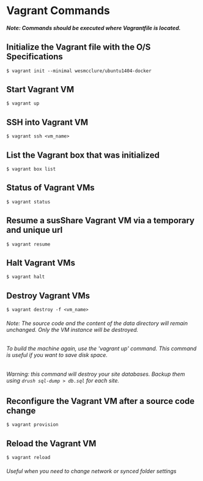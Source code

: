 # Vagrant Commands
##### Note: Commands should be executed where Vagrantfile is located.

## Initialize the Vagrant file with the O/S Specifications

    $ vagrant init --minimal wesmcclure/ubuntu1404-docker

## Start Vagrant VM

    $ vagrant up

## SSH into Vagrant VM

    $ vagrant ssh <vm_name>

## List the Vagrant box that was initialized

    $ vagrant box list

## Status of Vagrant VMs

    $ vagrant status

## Resume a susShare Vagrant VM via a temporary and unique url

    $ vagrant resume

## Halt Vagrant VMs

    $ vagrant halt

## Destroy Vagrant VMs

    $ vagrant destroy -f <vm_name>

###### Note: The source code and the content of the data directory will remain unchanged. Only the VM instance will be destroyed.
######  To build the machine again, use the 'vagrant up' command. This command is useful if you want to save disk space.
###### Warning: this command will destroy your site databases. Backup them using `drush sql-dump > db.sql` for each site.

## Reconfigure the Vagrant VM after a source code change

    $ vagrant provision

## Reload the Vagrant VM

    $ vagrant reload

###### Useful when you need to change network or synced folder settings
<!--stackedit_data:
eyJoaXN0b3J5IjpbMTgzMzM0NzE3LC0xNjg0OTYyMDYyXX0=
-->